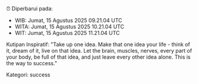 ⏰ Diperbarui pada:
- WIB: Jumat, 15 Agustus 2025 09.21.04 UTC
- WITA: Jumat, 15 Agustus 2025 10.21.04 UTC
- WIT: Jumat, 15 Agustus 2025 11.21.04 UTC

Kutipan Inspiratif:
"Take up one idea. Make that one idea your life - think of it, dream of it, live on that idea. Let the brain, muscles, nerves, every part of your body, be full of that idea, and just leave every other idea alone. This is the way to success."


Kategori: success

